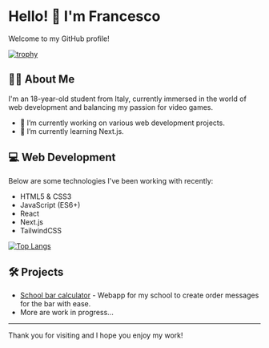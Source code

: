 # Hello! 👋 I'm Francesco

Welcome to my GitHub profile!

[![trophy](https://github-profile-trophy.vercel.app/?username=Raptor1818&theme=onedark)](https://github.com/ryo-ma/github-profile-trophy)

## 🙋‍♂️ About Me

I'm an 18-year-old student from Italy, currently immersed in the world of web development and balancing my passion for video games.

- 🔭 I’m currently working on various web development projects.
- 🌱 I’m currently learning Next.js.

## 💻 Web Development

Below are some technologies I've been working with recently:
- HTML5 & CSS3
- JavaScript (ES6+)
- React
- Next.js
- TailwindCSS

[![Top Langs](https://github-readme-stats.vercel.app/api/top-langs/?username=Raptor1818&layout=compact)](https://github.com/anuraghazra/github-readme-stats)


## 🛠️ Projects
- [School bar calculator](https://github.com/Raptor1818/bar-calculator) - Webapp for my school to create order messages for the bar with ease.
- More are work in progress...

***

Thank you for visiting and I hope you enjoy my work!
